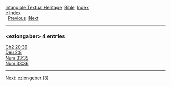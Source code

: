 [Intangible Textual Heritage](../../index)  [Bible](../index) 
[Index](index)   
[e Index](_e_)  
  [Previous](c04026)  [Next](c04028) 

------------------------------------------------------------------------

### &lt;eziongaber&gt; 4 entries

[Ch2 20:36](../kjv/ch2020.htm#036)  
[Deu 2:8](../kjv/deu002.htm#008)  
[Num 33:35](../kjv/num033.htm#035)  
[Num 33:36](../kjv/num033.htm#036)  

------------------------------------------------------------------------

[Next: eziongeber (3)](c04028)
